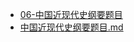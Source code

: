 - [06-中国近现代史纲要题目](./06-中国近现代史纲要题目)
- [中国近现代史纲要题目.md](3000-自考\资料\KM01-中国近现代史纲要\06-中国近现代史纲要题目\中国近现代史纲要题目.md)